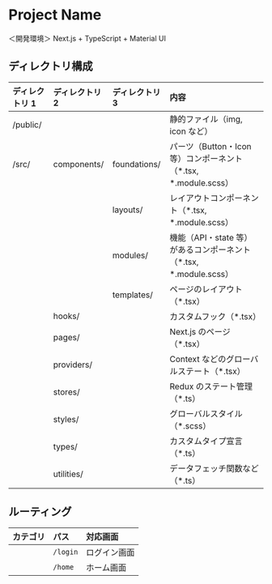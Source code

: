# Project Name

＜開発環境＞ Next.js + TypeScript + Material UI

## ディレクトリ構成

| ディレクトリ 1 | ディレクトリ 2 | ディレクトリ 3 | 内容                                                                |
| :------------- | :------------- | :------------- | :------------------------------------------------------------------ |
| /public/       |                |                | 静的ファイル（img, icon など）                                      |
| /src/          | components/    | foundations/   | パーツ（Button・Icon 等）コンポーネント（\*.tsx, \*.module.scss）   |
|                |                | layouts/       | レイアウトコンポーネント（\*.tsx, \*.module.scss）                  |
|                |                | modules/       | 機能（API・state 等）があるコンポーネント（\*.tsx, \*.module.scss） |
|                |                | templates/     | ページのレイアウト（\*.tsx）                                        |
|                | hooks/         |                | カスタムフック（\*.tsx）                                            |
|                | pages/         |                | Next.js のページ（\*.tsx）                                          |
|                | providers/     |                | Context などのグローバルステート（\*.tsx）                          |
|                | stores/        |                | Redux のステート管理（\*.ts）                                       |
|                | styles/        |                | グローバルスタイル（\*.scss）                                       |
|                | types/         |                | カスタムタイプ宣言（\*.ts）                                         |
|                | utilities/     |                | データフェッチ関数など（\*.ts）                                     |

## ルーティング

| カテゴリ | パス     | 対応画面     |
| :------- | :------- | :----------- |
|          | `/login` | ログイン画面 |
|          | `/home`  | ホーム画面   |
